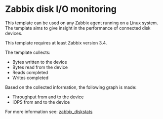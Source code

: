 # Zabbix disk I/O monitoring

This template can be used on any Zabbix agent running on a Linux system. The
template aims to give insight in the performance of connected disk devices.

This template requires at least Zabbix version 3.4.

The template collects:
* Bytes written to the device
* Bytes read from the device
* Reads completed
* Writes completed

Based on the collected information, the following graph is made:

* Throughput from and to the device
* IOPS from and to the device

For more information see:
[zabbix_diskstats](ZABBIX_DISKSTATS.md)
